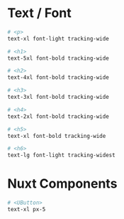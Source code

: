 # Text / Font

```bash
# <p>
text-xl font-light tracking-wide

# <h1>
text-5xl font-bold tracking-wide

# <h2>
text-4xl font-bold tracking-wide

# <h3>
text-3xl font-bold tracking-wide

# <h4>
text-2xl font-bold tracking-wide

# <h5>
text-xl font-bold tracking-wide

# <h6>
text-lg font-light tracking-widest
```

# Nuxt Components

```bash
# <UButton>
text-xl px-5
```